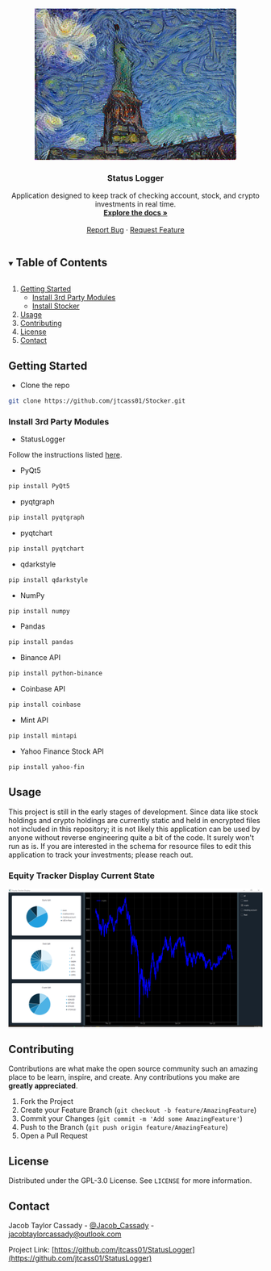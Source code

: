 <!-- PROJECT LOGO -->
<br />
<p align="center">
  <a href="https://github.com/jtcass01/Stocker">
    <img src="images/StatueOfLiberty_StarryNightVanGogh_ImageTransfer.png" alt="Logo">
  </a>

  <h3 align="center">Status Logger</h3>

  <p align="center">
    Application designed to keep track of checking account, stock, and crypto investments in real time.
    <br />
    <a href="https://github.com/jtcass01/Stocker"><strong>Explore the docs »</strong></a>
    <br />
    <br />
    <a href="https://github.com/jtcass01/Stocker/issues">Report Bug</a>
    ·
    <a href="https://github.com/jtcass01/Stocker/issues">Request Feature</a>
  </p>
</p>


<!-- TABLE OF CONTENTS -->
<details open="open">
  <summary><h2 style="display: inline-block">Table of Contents</h2></summary>
  <ol>
    <li>
      <a href="#getting-started">Getting Started</a>
      <ul>
        <li><a href="#install-3rd-party-modules">Install 3rd Party Modules</a></li>
        <li><a href="#install-stocker">Install Stocker</a></li>
      </ul>
    </li>
    <li><a href="#usage">Usage</a></li>
    <li><a href="#contributing">Contributing</a></li>
    <li><a href="#license">License</a></li>
    <li><a href="#contact">Contact</a></li>
  </ol>
</details>


<!-- GETTING STARTED -->
## Getting Started
- Clone the repo
```Bash
git clone https://github.com/jtcass01/Stocker.git
```

### Install 3rd Party Modules
- StatusLogger

Follow the instructions listed [here](https://github.com/jtcass01/StatusLogger#getting-started).

- PyQt5
```bash
pip install PyQt5
```

- pyqtgraph
```bash
pip install pyqtgraph
```

- pyqtchart
```bash
pip install pyqtchart
```

- qdarkstyle
```bash
pip install qdarkstyle
```

- NumPy
```bash
pip install numpy
```

- Pandas
```bash
pip install pandas
```

- Binance API
```bash
pip install python-binance
```

- Coinbase API
```bash
pip install coinbase
```

- Mint API
```bash
pip install mintapi
```

- Yahoo Finance Stock API
```bash
pip install yahoo-fin
```

## Usage
This project is still in the early stages of development.  Since data like stock holdings and crypto holdings are currently static and held in encrypted files not included in this repository; it is not likely this application can be used by anyone without reverse engineering quite a bit of the code.  It surely won't run as is.  If you are interested in the schema for resource files to edit this application to track your investments; please reach out.

### Equity Tracker Display Current State
<img src="images/equity_tracker_display_current_state.PNG" alt="equity_tracker_display_current_state">


<!-- CONTRIBUTING -->
## Contributing

Contributions are what make the open source community such an amazing place to be learn, inspire, and create. Any contributions you make are **greatly appreciated**.

1. Fork the Project
2. Create your Feature Branch (`git checkout -b feature/AmazingFeature`)
3. Commit your Changes (`git commit -m 'Add some AmazingFeature'`)
4. Push to the Branch (`git push origin feature/AmazingFeature`)
5. Open a Pull Request

<!-- LICENSE -->
## License

Distributed under the GPL-3.0 License. See `LICENSE` for more information.


<!-- CONTACT -->
## Contact

Jacob Taylor Cassady - [@Jacob_Cassady](https://twitter.com/Jacob_Cassady) - jacobtaylorcassady@outlook.com

Project Link: [https://github.com/jtcass01/StatusLogger](https://github.com/jtcass01/StatusLogger)
